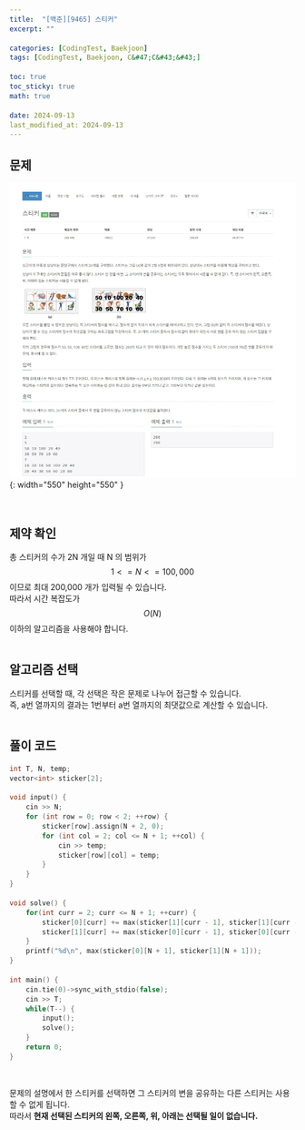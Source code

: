 ```yaml
---
title:  "[백준][9465] 스티커"
excerpt: ""

categories: [CodingTest, Baekjoon]
tags: [CodingTest, Baekjoon, C&#47;C&#43;&#43;]

toc: true
toc_sticky: true
math: true
 
date: 2024-09-13
last_modified_at: 2024-09-13
---
```


## 문제

![스티커](/assets/img/Boj/9465_스티커.JPG){: width="550" height="550" }    

<br/>

## 제약 확인

총 스티커의 수가 2N 개일 때 N 의 범위가 $$ 1 <= N <= 100,000 $$ 이므로 최대 200,000 개가 입력될 수 있습니다.  
따라서 시간 복잡도가 $$ O(N) $$ 이하의 알고리즘을 사용해야 합니다.  
<br/>

## 알고리즘 선택

스티커를 선택할 때, 각 선택은 작은 문제로 나누어 접근할 수 있습니다.  
즉, a번 열까지의 결과는 1번부터 a번 열까지의 최댓값으로 계산할 수 있습니다.  
<br/>

## 풀이 코드

```c++
int T, N, temp;
vector<int> sticker[2];

void input() {
    cin >> N;
    for (int row = 0; row < 2; ++row) {
        sticker[row].assign(N + 2, 0);
        for (int col = 2; col <= N + 1; ++col) {
            cin >> temp;
            sticker[row][col] = temp;
        }
    }
}

void solve() {
    for(int curr = 2; curr <= N + 1; ++curr) {
        sticker[0][curr] += max(sticker[1][curr - 1], sticker[1][curr - 2]);
        sticker[1][curr] += max(sticker[0][curr - 1], sticker[0][curr - 2]);
    }
    printf("%d\n", max(sticker[0][N + 1], sticker[1][N + 1]));
}

int main() {
    cin.tie(0)->sync_with_stdio(false);
    cin >> T;
    while(T--) {
        input();
        solve();
    }
    return 0;
}
```

<br/>

문제의 설명에서 한 스티커를 선택하면 그 스티커의 변을 공유하는 다른 스티커는 사용할 수 없게 됩니다.  
따라서 **현재 선택된 스티커의 왼쪽, 오른쪽, 위, 아래는 선택될 일이 없습니다.**  
<br/>

